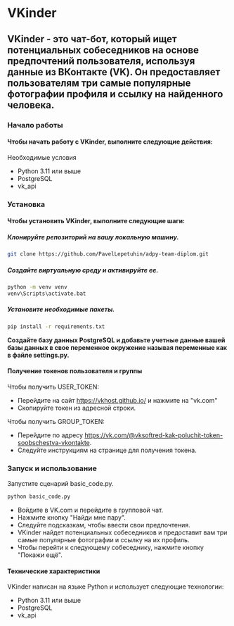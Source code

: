 # VKinder
## VKinder - это чат-бот, который ищет потенциальных собеседников на основе предпочтений пользователя, используя данные из ВКонтакте (VK). Он предоставляет пользователям три самые популярные фотографии профиля и ссылку на найденного человека.
### Начало работы
#### Чтобы начать работу с VKinder, выполните следующие действия:

Необходимые условия
 
- Python 3.11 или выше
- PostgreSQL
- vk_api
### Установка
#### Чтобы установить VKinder, выполните следующие шаги:

##### Клонируйте репозиторий на вашу локальную машину.

```bash
git clone https://github.com/PavelLepetuhin/adpy-team-diplom.git
```
#####  Создайте виртуальную среду и активируйте ее.

```bash
python -m venv venv
venv\Scripts\activate.bat
```
#####  Установите необходимые пакеты.

```bash
pip install -r requirements.txt

```
**Создайте базу данных PostgreSQL и добавьте учетные данные вашей базы данных в свое переменное окружение называя переменные как в файле settings.py.**

####  Получение токенов пользователя и группы
Чтобы получить USER_TOKEN:

- Перейдите на сайт https://vkhost.github.io/ и нажмите на "vk.com"
- Скопируйте токен из адресной строки.

Чтобы получить GROUP_TOKEN:

- Перейдите по адресу https://vk.com/@vksoftred-kak-poluchit-token-soobschestva-vkontakte.
- Следуйте инструкциям на странице для получения токена.

### Запуск и использование
Запустите сценарий basic_code.py.

```bash
python basic_code.py

```
- Войдите в VK.com и перейдите в групповой чат.
- Нажмите кнопку "Найди мне пару".
- Следуйте подсказкам, чтобы ввести свои предпочтения.
- VKinder найдет потенциальных собеседников и предоставит вам три самые популярные фотографии и ссылку на их профиль.
- Чтобы перейти к следующему собеседнику, нажмите кнопку "Покажи ещё".

#### Технические характеристики

VKinder написан на языке Python и использует следующие технологии:

- Python 3.11 или выше
- PostgreSQL
- vk_api
